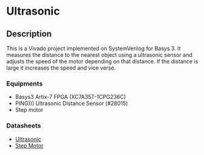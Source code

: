 # Ultrasonic
## Description
This is a Vivado project implemented on SystemVerilog for Basys 3. It measures the distance to the nearest object using a ultrasonic sensor
and adjusts the speed of the motor depending on that distance. If the distance is large it increases the speed and vice verse.

### Equipments
* Basys3 Artix-7 FPGA (XC7A35T-1CPG236C)
* PING))) Ultrasonic Distance Sensor (#28015)
* Step motor

### Datasheets
* [Ultrasonic](https://www.parallax.com/sites/default/files/downloads/28015-PING-Sensor-Product-Guide-v2.0.pdf)
* [Step Motor](https://1drv.ms/u/s!AmP4heXg5XSCgohrIdhWIrLSdW_ubg)
